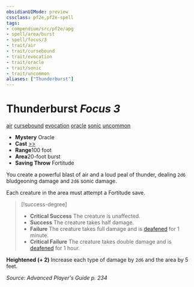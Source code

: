 ```yaml
---
obsidianUIMode: preview
cssclass: pf2e,pf2e-spell
tags:
- compendium/src/pf2e/apg
- spell/area/burst
- spell/focus/3
- trait/air
- trait/cursebound
- trait/evocation
- trait/oracle
- trait/sonic
- trait/uncommon
aliases: ["Thunderburst"]
---
```

# Thunderburst *Focus 3*   
[air](rules/traits/air.md)  [cursebound](rules/traits/cursebound-apg.md)  [evocation](rules/traits/evocation.md)  [oracle](rules/traits/oracle-apg.md)  [sonic](rules/traits/sonic.md)  [uncommon](rules/traits/uncommon.md)  

- **Mystery** Oracle
- **Cast** [>>](rules/core-rulebook/chapter-9-playing-the-game.md#Actions "Two-Action") 
- **Range**100 foot
- **Area**20-foot burst
- **Saving Throw** Fortitude

You create a powerful blast of air and a loud peal of thunder, dealing `2d6` bludgeoning damage and `2d6` sonic damage.

Each creature in the area must attempt a Fortitude save.

> [!success-degree] 
> - **Critical Success** The creature is unaffected.
> - **Success** The creature takes half damage.
> - **Failure** The creature takes full damage and is [deafened](rules/conditions.md#Deafened) for 1 minute.
> - **Critical Failure** The creature takes double damage and is [deafened](rules/conditions.md#Deafened) for 1 hour.

**Heightened (+ 2)** Increase each type of damage by `2d6` and the area by 5 feet.

*Source: Advanced Player's Guide p. 234*